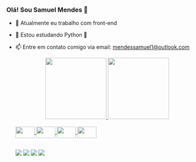### Olá! Sou Samuel Mendes 👋

- 🔭 Atualmente eu trabalho com front-end
- 🌱 Estou estudando Python 🐍
- 📫 Entre em contato comigo via email: mendessamuel1@outlook.com

  <div align="center">
    <a href="https://github.com/mendess4">
    <img height="160em" align="left "src="https://github-readme-stats.vercel.app/api?username=mendess4&show_icons=true&theme=gruvbox&include_all_commits=true&count_private=true"/>
    <img height="160em" src="https://github-readme-stats.vercel.app/api/top-langs/?username=mendess4&layout=compact&langs_count=7&theme=gruvbox"/>
  </div>  
  <div style="display: inline_block"><br>
    <img align="center" height="30" width="50" src="https://cdn.jsdelivr.net/gh/devicons/devicon/icons/javascript/javascript-original.svg">
    <img align="center" height="30" width="50" src="https://cdn.jsdelivr.net/gh/devicons/devicon/icons/html5/html5-original.svg">
    <img align="center" height="30" width="50" src="https://cdn.jsdelivr.net/gh/devicons/devicon/icons/css3/css3-original.svg">
    <img align="center" height="30" width="50" src="https://cdn.jsdelivr.net/gh/devicons/devicon/icons/nodejs/nodejs-original.svg">
  
  </div>
    
  </div>
  
  ##
 
  <div>
    
  <div>
  <a href="https://www.instagram.com/samuel.mend_/" target="_blank"><img src="https://img.shields.io/badge/-Instagram-%23E4405F?style=for-the-badge&logo=instagram&logoColor=white" target="_blank"></a>
  <a href = "mailto:mendessamuel1@outlook.com"><img src="https://img.shields.io/badge/-Gmail-%23333?style=for-the-badge&logo=gmail&logoColor=white" target="_blank"></a>
  <a href="https://www.linkedin.com/in/samuel-mendes-699979190/" target="_blank"><img src="https://img.shields.io/badge/-LinkedIn-%230077B5?style=for-the-badge&logo=linkedin&logoColor=white" target="_blank"></a>
  <a href = "https://www.facebook.com/samuel.mendes.923171/" target="_blank"><img src="https://img.shields.io/badge/Facebook-1877F2?style=for-the-badge&logo=facebook&logoColor=white" target="_blank"></a>
  </div>


